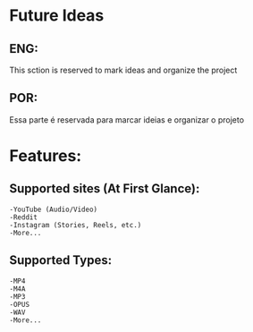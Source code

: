 # Future Ideas

## ENG:
This sction is reserved to mark ideas and organize the project

## POR:
Essa parte é reservada para marcar ideias e organizar o projeto


# Features:
## Supported sites (At First Glance):
    -YouTube (Audio/Video)
    -Reddit
    -Instagram (Stories, Reels, etc.)
    -More...

## Supported Types:
    -MP4
    -M4A
    -MP3
    -OPUS
    -WAV
    -More...
